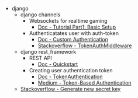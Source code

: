 - django
  - django channels
    - Websockets for realtime gaming
      - [Doc - Tutorial Part1: Basic Setup](https://channels.readthedocs.io/en/latest/tutorial/part_1.html)
    - Authenticatates user with auth-token
      - [Doc - Custom Authentication](https://channels.readthedocs.io/en/stable/topics/authentication.html#custom-authentication)
      - [Stackoverflow - TokenAuthMiddleware](https://stackoverflow.com/a/65437244)
  - django rest_framework
    - REST API
      - [Doc - Quickstart](https://www.django-rest-framework.org/tutorial/quickstart/)
    - Creating user authentication token
      - [Doc - TokenAuthentication](https://www.django-rest-framework.org/api-guide/authentication/#tokenauthentication)
      - [Medium - Token-Based Authentication](https://medium.com/django-unleashed/token-based-authentication-and-authorization-in-django-rest-framework-user-and-permissions-347c7cc472e9)
  - [Stackoverflow - Generate new secret key](https://stackoverflow.com/a/67423892)
